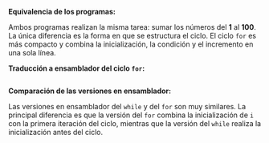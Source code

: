 **Equivalencia de los programas:**

Ambos programas realizan la misma tarea: sumar los números del **1** al **100**. La única diferencia es la forma en que se estructura el ciclo. El ciclo `for` es más compacto y combina la inicialización, la condición y el incremento en una sola línea.

**Traducción a ensamblador del ciclo `for`:**

```assembly

```

**Comparación de las versiones en ensamblador:**

Las versiones en ensamblador del `while` y del `for` son muy similares. La principal diferencia es que la versión del `for` combina la inicialización de `i` con la primera iteración del ciclo, mientras que la versión del `while` realiza la inicialización antes del ciclo.

